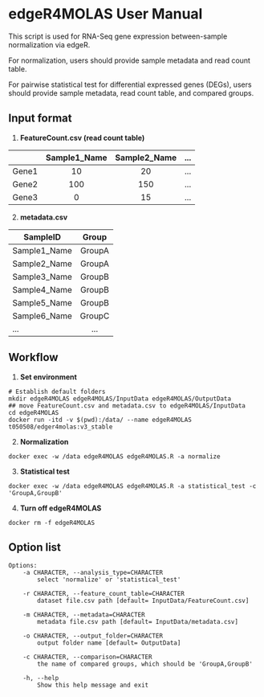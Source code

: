 # edgeR4MOLAS User Manual

This script is used for RNA-Seq gene expression between-sample normalization via edgeR.</n> 

For normalization, users should provide sample metadata and read count table.</n>

For pairwise statistical test for differential expressed genes (DEGs), users should provide sample metadata, read count table, and compared groups.

## Input format
1. **FeatureCount.csv (read count table)**

|       | Sample1_Name | Sample2_Name | ... |
| ------|:------------:|:------------:|:---:|
| Gene1 | 10    | 20  | ... |
| Gene2 | 100   | 150 | ... |
| Gene3 | 0     | 15  | ... |

2. **metadata.csv**

| SampleID | Group |
| ---------|:--------:|
| Sample1_Name | GroupA |
| Sample2_Name | GroupA |
| Sample3_Name | GroupB |
| Sample4_Name | GroupB |
| Sample5_Name | GroupB |
| Sample6_Name | GroupC |
| ... | ... |

## Workflow

1. **Set environment**
```
# Establish default folders
mkdir edgeR4MOLAS edgeR4MOLAS/InputData edgeR4MOLAS/OutputData
## move FeatureCount.csv and metadata.csv to edgeR4MOLAS/InputData
cd edgeR4MOLAS
docker run -itd -v $(pwd):/data/ --name edgeR4MOLAS t050508/edger4molas:v3_stable
```

2. **Normalization**
```
docker exec -w /data edgeR4MOLAS edgeR4MOLAS.R -a normalize
```

3. **Statistical test**
```
docker exec -w /data edgeR4MOLAS edgeR4MOLAS.R -a statistical_test -c 'GroupA,GroupB'
```

4. **Turn off edgeR4MOLAS**
```
docker rm -f edgeR4MOLAS
```

## Option list
```
Options:
	-a CHARACTER, --analysis_type=CHARACTER
		select 'normalize' or 'statistical_test'

	-r CHARACTER, --feature_count_table=CHARACTER
		dataset file.csv path [default= InputData/FeatureCount.csv]

	-m CHARACTER, --metadata=CHARACTER
		metadata file.csv path [default= InputData/metadata.csv]

	-o CHARACTER, --output_folder=CHARACTER
		output folder name [default= OutputData]

	-c CHARACTER, --comparison=CHARACTER
		the name of compared groups, which should be 'GroupA,GroupB'

	-h, --help
		Show this help message and exit
```

